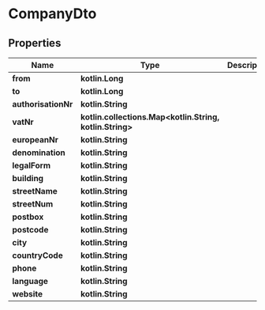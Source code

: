 
# CompanyDto

## Properties
Name | Type | Description | Notes
------------ | ------------- | ------------- | -------------
**from** | **kotlin.Long** |  |  [optional]
**to** | **kotlin.Long** |  |  [optional]
**authorisationNr** | **kotlin.String** |  |  [optional]
**vatNr** | **kotlin.collections.Map&lt;kotlin.String, kotlin.String&gt;** |  |  [optional]
**europeanNr** | **kotlin.String** |  |  [optional]
**denomination** | **kotlin.String** |  |  [optional]
**legalForm** | **kotlin.String** |  |  [optional]
**building** | **kotlin.String** |  |  [optional]
**streetName** | **kotlin.String** |  |  [optional]
**streetNum** | **kotlin.String** |  |  [optional]
**postbox** | **kotlin.String** |  |  [optional]
**postcode** | **kotlin.String** |  |  [optional]
**city** | **kotlin.String** |  |  [optional]
**countryCode** | **kotlin.String** |  |  [optional]
**phone** | **kotlin.String** |  |  [optional]
**language** | **kotlin.String** |  |  [optional]
**website** | **kotlin.String** |  |  [optional]




